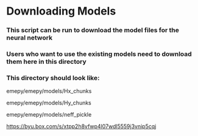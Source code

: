# Downloading Models

### This script can be run to download the model files for the neural network
### Users who want to use the existing models need to download them here in this directory
### This directory should look like:

emepy/emepy/models/Hx_chunks

emepy/emepy/models/Hy_chunks

emepy/emepy/models/neff_pickle

https://byu.box.com/s/xtpp2h8vfwp4l07wdl5559j3vnip5cqj